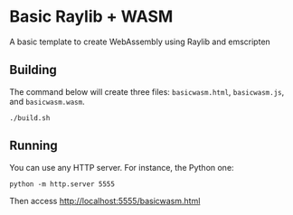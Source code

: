 # Basic Raylib + WASM

A basic template to create WebAssembly using Raylib and emscripten

## Building

The command below will create three files: `basicwasm.html`, `basicwasm.js`, and `basicwasm.wasm`.

```shell
./build.sh
```
## Running

You can use any HTTP server. For instance, the Python one:

```shell
python -m http.server 5555
```
Then access [http://localhost:5555/basicwasm.html](http://localhost:5555/basicwasm.html)

